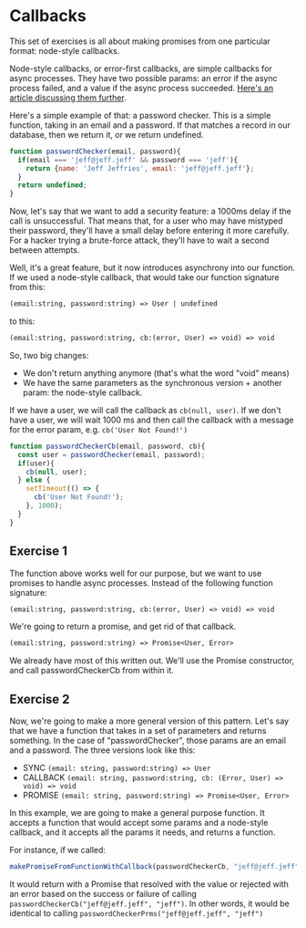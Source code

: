 # Callbacks

This set of exercises is all about making promises from one particular format: node-style callbacks.

Node-style callbacks, or error-first callbacks, are simple callbacks for async processes.  They have two possible params: an error if the async process failed, and a value if the async process succeeded.  [Here's an article discussing them further](http://fredkschott.com/post/2014/03/understanding-error-first-callbacks-in-node-js/).

Here's a simple example of that: a password checker.  This is a simple function, taking in an email and a password.  If that matches a record in our database, then we return it, or we return undefined.

```js
function passwordChecker(email, password){
  if(email === 'jeff@jeff.jeff' && password === 'jeff'){
    return {name: 'Jeff Jeffries', email: 'jeff@jeff.jeff'};
  }
  return undefined;
}
```

Now, let's say that we want to add a security feature: a 1000ms delay if the call is unsuccessful.  That means that, for a user who may have mistyped their password, they'll have a small delay before entering it more carefully.  For a hacker trying a brute-force attack, they'll have to wait a second between attempts.

Well, it's a great feature, but it now introduces asynchrony into our function. If we used a node-style callback, that would take our function signature from this:

```txt
(email:string, password:string) => User | undefined
```

to this:

```txt
(email:string, password:string, cb:(error, User) => void) => void
```

So, two big changes:

* We don't return anything anymore (that's what the word "void" means)
* We have the same parameters as the synchronous version + another param: the node-style callback.

If we have a user, we will call the callback as `cb(null, user)`.  If we don't have a user, we will wait 1000 ms and then call the callback with a message for the error param, e.g. `cb('User Not Found!')`

```js
function passwordCheckerCb(email, password, cb){
  const user = passwordChecker(email, password);
  if(user){
    cb(null, user);
  } else {
    setTimeout(() => {
      cb('User Not Found!');
    }, 1000);
  }
}
```

## Exercise 1

The function above works well for our purpose, but we want to use promises to handle async processes.  Instead of the following function signature:

```txt
(email:string, password:string, cb:(error, User) => void) => void
```

We're going to return a promise, and get rid of that callback.

```txt
(email:string, password:string) => Promise<User, Error>
```

We already have most of this written out.  We'll use the Promise constructor, and call passwordCheckerCb from within it.

## Exercise 2

Now, we're going to make a more general version of this pattern.  Let's say that we have a function that takes in a set of parameters and returns something.  In the case of "passwordChecker", those params are an email and a password.  The three versions look like this:

* SYNC `(email: string, password:string) => User`
* CALLBACK `(email: string, password:string, cb: (Error, User) => void) => void`
* PROMISE `(email: string, password:string) => Promise<User, Error>`

In this example, we are going to make a general purpose function.  It accepts a function that would accept some params and a node-style callback, and it accepts all the params it needs, and returns a function.

For instance, if we called:

```js
makePromiseFromFunctionWithCallback(passwordCheckerCb, "jeff@jeff.jeff", "jeff");
```

It would return with a Promise that resolved with the value or rejected with an error based on the success or failure of calling `passwordCheckerCb("jeff@jeff.jeff", "jeff")`.  In other words, it would be identical to calling `passwordCheckerPrms("jeff@jeff.jeff", "jeff")`
